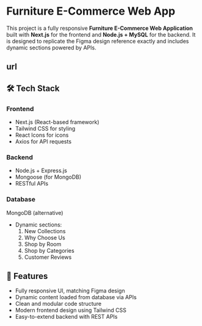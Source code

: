 # Furniture E-Commerce Web App

This project is a fully responsive **Furniture E-Commerce Web Application** built with **Next.js** for the frontend and **Node.js + MySQL** for the backend. It is designed to replicate the Figma design reference exactly and includes dynamic sections powered by APIs.

## url


## 🛠️ Tech Stack

### Frontend
- Next.js (React-based framework)
- Tailwind CSS for styling
- React Icons for icons
- Axios for API requests

### Backend
- Node.js + Express.js
- Mongoose (for MongoDB)
- RESTful APIs

### Database
 MongoDB (alternative)
- Dynamic sections:
  1. New Collections
  2. Why Choose Us
  3. Shop by Room
  4. Shop by Categories
  5. Customer Reviews

## 🚀 Features
- Fully responsive UI, matching Figma design
- Dynamic content loaded from database via APIs
- Clean and modular code structure
- Modern frontend design using Tailwind CSS
- Easy-to-extend backend with REST APIs


